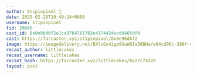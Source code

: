 ```yaml
---
author: Stipinpixel 🎩
date: 2025-02-26T19:49:24+0000
username: stipinpixel
fid: 20646
cast_id: 0x0e96d6f2e1ca3764761763e4174424acd0465df4
cast: https://farcaster.xyz/stipinpixel/0x0e96d6f2
image: https://imagedelivery.net/BXluQx4ige9GuW0Ia56BHw/e64cd90c-388f-438f-b292-8d3671b77d00/original
recast_author: littlecakes
recast_username: littlecakes
recast_hash: https://farcaster.xyz/littlecakes/0x27c74d20
layout: post
---
```


<img src='https://imagedelivery.net/BXluQx4ige9GuW0Ia56BHw/e64cd90c-388f-438f-b292-8d3671b77d00/original' alt='' referrerpolicy='no-referrer'/>
